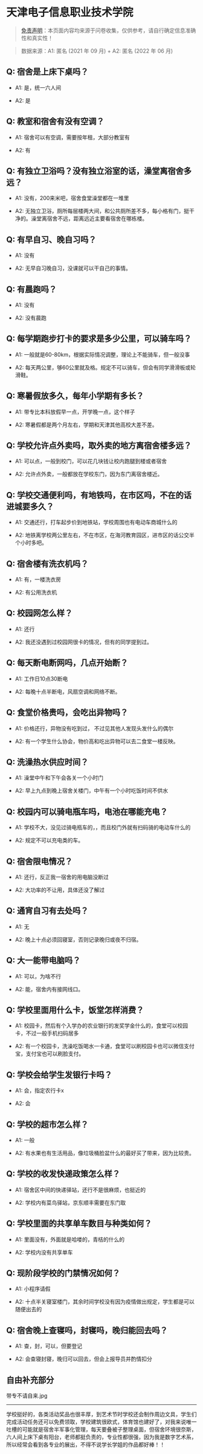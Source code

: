 # 天津电子信息职业技术学院

> [免责声明](https://colleges.chat/#_3)：本页面内容均来源于问卷收集，仅供参考，请自行确定信息准确性和真实性！

> 数据来源：A1: 匿名 (2021 年 09 月) + A2: 匿名 (2022 年 06 月)

## Q: 宿舍是上床下桌吗？

- A1: 是，统一六人间

- A2: 是

## Q: 教室和宿舍有没有空调？

- A1: 宿舍可以有空调，需要按年租，大部分教室有

- A2: 有

## Q: 有独立卫浴吗？没有独立浴室的话，澡堂离宿舍多远？

- A1: 没有，200来米吧，宿舍食堂澡堂都在一堆里

- A2: 无独立卫浴，厕所每层楼两大间，和公共厕所差不多，每小格有门，挺干净的。澡堂离宿舍不远，距离远近主要看宿舍在哪栋楼。

## Q: 有早自习、晚自习吗？

- A1: 没有

- A2: 无早自习晚自习，没课就可以干自己的事情。

## Q: 有晨跑吗？

- A1: 没有

- A2: 没有晨跑

## Q: 每学期跑步打卡的要求是多少公里，可以骑车吗？

- A1: 一般就是60-80km，根据实际情况调整，理论上不能骑车，但一般没事

- A2: 每天两公里，够60公里就及格。规定不可以骑车，但会有同学滑滑板或轮滑鞋。

## Q: 寒暑假放多久，每年小学期有多长？

- A1: 带专比本科放假早一点，开学晚一点，这个样子

- A2: 寒暑假都是两个月左右，学期和天津其他高校大差不差。

## Q: 学校允许点外卖吗，取外卖的地方离宿舍楼多远？

- A1: 可以点，一般到校门，可以花几块钱让校内跑腿到楼或者宿舍

- A2: 允许点外卖，一般都放在学校东门，因为东门离宿舍楼近。

## Q: 学校交通便利吗，有地铁吗，在市区吗，不在的话进城要多久？

- A1: 交通还行，打车起步价到地铁站，学校周围也有电动车商城什么的

- A2: 地铁离学校两公里左右，不在市区，在海河教育园区，进市区的话公交半个小时多吧。

## Q: 宿舍楼有洗衣机吗？

- A1: 有，一楼洗衣房

- A2: 有公用洗衣机

## Q: 校园网怎么样？

- A1: 还行

- A2: 我还没遇到过校园网很卡的情况，但有的同学提到过。

## Q: 每天断电断网吗，几点开始断？

- A1: 工作日10点30断电

- A2: 每晚十点半断电，风扇空调和网络不断。

## Q: 食堂价格贵吗，会吃出异物吗？

- A1: 价格还行，异物没有吃到过，
不过见其他人发现头发什么的偶尔

- A2: 有一个学生什么协会，物价高和吃出异物可以去二食堂一楼反映。

## Q: 洗澡热水供应时间？

- A1: 澡堂中午和下午会各关一个小时门

- A2: 早上九点到晚上宿舍关楼门，中午有一个小时吃饭时间不供水

## Q: 校园内可以骑电瓶车吗，电池在哪能充电？

- A1: 学校不大，没见过骑电瓶车的，，而且校门外就有扫码骑的电动车什么的

- A2: 规定不可以充电类的车。

## Q: 宿舍限电情况？

- A1: 还行，反正我一宿舍的用电脑没断过

- A2: 大功率的不让用，具体还没了解过

## Q: 通宵自习有去处吗？

- A1: 无

- A2: 晚上十点必须回寝室，否则记录晚归或夜不归宿。

## Q: 大一能带电脑吗？

- A1: 可以，为啥不行

- A2: 能，宿舍内有接网线口。

## Q: 学校里面用什么卡，饭堂怎样消费？

- A1: 校园卡，然后有个入学办的农业银行的发奖学金什么的，食堂可以校园卡，不过一般手机扫码居多

- A2: 有一个校园卡，洗澡吃饭喝水一卡通，食堂可以刷校园卡也可以微信支付宝，支付宝也可以刷脸支付。

## Q: 学校会给学生发银行卡吗？

- A1: 会，指定农行卡x

- A2: 会

## Q: 学校的超市怎么样？

- A1: 一般

- A2: 有水果也有生活用品，像垃圾桶脸盆什么的最好买了带来，因为比较贵。

## Q: 学校的收发快递政策怎么样？

- A1: 宿舍区中间的快递驿站，还行不是很麻烦，也挺近的

- A2: 学校内有菜鸟驿站，京东顺丰需要在东门取

## Q: 学校里面的共享单车数目与种类如何？

- A1: 里面没有，外面就是哈喽的，青桔的什么的

- A2: 学校内没有共享单车

## Q: 现阶段学校的门禁情况如何？

- A1: 小程序请假

- A2: 十点半关寝室楼门，其余时间学校没有因为疫情做出规定，学生都是可以随便出去的

## Q: 宿舍晚上查寝吗，封寝吗，晚归能回去吗？

- A1: 查，封，可以，但要登记

- A2: 会查寝封寝，晚归可以回去，但会上报导员并酌情扣分

## 自由补充部分

带专不请自来.jpg

***

学校挺好的，各类活动奖品也很丰厚，到艺术节时学校还会制作周边文具，学生们完成活动任务还可以免费领取，学校建筑很欧式，体育馆也建好了，对我来说唯一吐槽的可能就是宿舍半军事化管理，每天要叠被子整理桌面，但宿舍环境很奈斯，六人间上床下桌有阳台，老师都挺负责的，专业性都很强，因为我是数字艺术系，所以经常会看到各专业的展出，不得不说学长学姐的作品都好棒！！